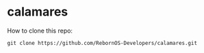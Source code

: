 # calamares

How to clone this repo:

```
git clone https://github.com/RebornOS-Developers/calamares.git
```

